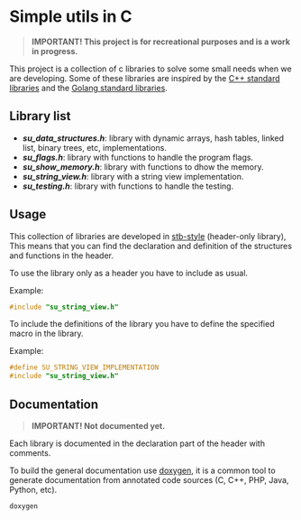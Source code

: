 # Simple utils in C
> **IMPORTANT! This project is for recreational purposes and is a work in progress.**

This project is a collection of c libraries to solve some small needs when we are developing.
Some of these libraries are inspired by the [C++ standard libraries](https://en.cppreference.com/w/cpp/standard_library)
and the [Golang standard libraries](https://pkg.go.dev/std).

## Library list

- ***su_data_structures.h***: library with dynamic arrays, hash tables, linked list, binary trees, etc, implementations.
- ***su_flags.h***: library with functions to handle the program flags.
- ***su_show_memory.h***: library with functions to dhow the memory.
- ***su_string_view.h***: library with a string view implementation.
- ***su_testing.h***: library with functions to handle the testing.

## Usage

This collection of libraries are developed in [stb-style](https://github.com/nothings/stb) (header-only library), This 
means that you can find the declaration and definition of the structures and functions in the header.

To use the library only as a header you have to include as usual.

Example:
```c
#include "su_string_view.h"
```

To include the definitions of the library you have to define the specified macro in the library.

Example:
```c
#define SU_STRING_VIEW_IMPLEMENTATION
#include "su_string_view.h"
```

## Documentation
> **IMPORTANT! Not documented yet.**

Each library is documented in the declaration part of the header with comments.

To build the general documentation use [doxygen](https://www.doxygen.nl/), it is a common tool to generate documentation 
from annotated code sources (C, C++, PHP, Java, Python, etc).

```shell
doxygen
```
